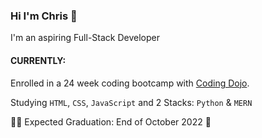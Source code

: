 ### Hi I'm Chris :wave:
I'm an aspiring Full-Stack Developer

#### CURRENTLY:
Enrolled in a 24 week coding bootcamp with [Coding Dojo](https://www.codingdojo.com).

  Studying `HTML`, `CSS`, `JavaScript` and 2 Stacks: `Python` & `MERN`

  👨‍🎓 Expected Graduation: End of October 2022 🙌

<!---
chris-nowicki/chris-nowicki is a ✨ special ✨ repository because its `README.md` (this file) appears on your GitHub profile.
You can click the Preview link to take a look at your changes.
--->
